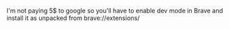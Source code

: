 I'm not paying 5$ to google so you'll have to enable dev mode in Brave and install it as unpacked from brave://extensions/  
